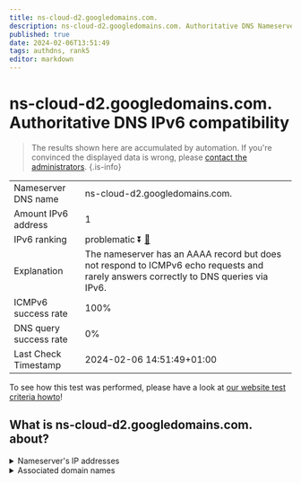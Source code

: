 ```yaml
---
title: ns-cloud-d2.googledomains.com.
description: ns-cloud-d2.googledomains.com. Authoritative DNS Nameserver IPv6 compatibility
published: true
date: 2024-02-06T13:51:49
tags: authdns, rank5
editor: markdown
---
```


# ns-cloud-d2.googledomains.com. Authoritative DNS IPv6 compatibility

> The results shown here are accumulated by automation. If you're convinced the displayed data is wrong, please [contact the administrators](/howto/chat). 
{.is-info}




|   |   |
| - | - |
| Nameserver DNS name | ns-cloud-d2.googledomains.com.
| Amount IPv6 address | 1
| IPv6 ranking | problematic :arrow_double_down: [🔗](/howto/ranking) |
| Explanation | The nameserver has an AAAA record but does not respond to ICMPv6 echo requests and rarely answers correctly to DNS queries via IPv6. |
| ICMPv6 success rate | 100%|
| DNS query success rate | 0% |
| Last Check Timestamp | 2024-02-06 14:51:49+01:00 |

To see how this test was performed, please have a look at [our website test criteria howto](/howto/testcriteria/authdns)!


## What is ns-cloud-d2.googledomains.com. about?




<details>
<summary>Nameserver's IP addresses</summary>

2001:4860:4802:34::6d

</details>



<details>
<summary>Associated domain names</summary>

www.voltdb.com

</details>
